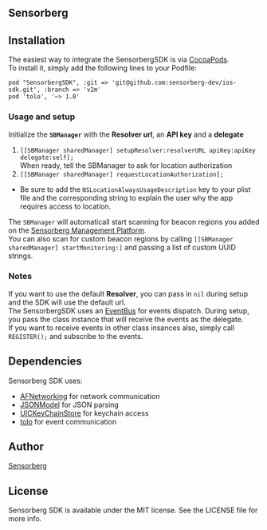 ## Sensorberg

<!--[![CI Status](http://img.shields.io/travis/tagyro/Sensorberg.svg?style=flat)](https://travis-ci.org/tagyro/Sensorberg)
[![Version](https://img.shields.io/cocoapods/v/Sensorberg.svg?style=flat)](http://cocoapods.org/pods/Sensorberg)
[![License](https://img.shields.io/cocoapods/l/Sensorberg.svg?style=flat)](http://cocoapods.org/pods/Sensorberg)
[![Platform](https://img.shields.io/cocoapods/p/Sensorberg.svg?style=flat)](http://cocoapods.org/pods/Sensorberg)-->

## Installation

The easiest way to integrate the SensorbergSDK is via [CocoaPods](http://cocoapods.org).  
To install it, simply add the following lines to your Podfile:  

`pod "SensorbergSDK", :git => 'git@github.com:sensorberg-dev/ios-sdk.git', :branch => 'v2m'`  
`pod 'tolo', '~> 1.0'`   

### Usage and setup

Initialize the **`SBManager`** with the **Resolver url**, an **API key** and a **delegate**  
1. `[[SBManager sharedManager] setupResolver:resolverURL apiKey:apiKey delegate:self];`  
When ready, tell the SBManager to ask for location authorization  
2. `[[SBManager sharedManager] requestLocationAuthorization];`   

* Be sure to add the `NSLocationAlwaysUsageDescription` key to your plist file and the corresponding string to explain the user why the app requires access to location.

The `SBManager` will automaticall start scanning for beacon regions you added on the [Sensorberg Management Platform](https://manage.sensorberg.com).  
You can also scan for custom beacon regions by calling `[[SBManager sharedManager] startMonitoring:]` and passing a list of custom UUID strings. 

### Notes

If you want to use the default **Resolver**, you can pass in ```nil``` during setup and the SDK will use the default url.  
The SensorbergSDK uses an [EventBus](https://github.com/google/guava/wiki/EventBusExplained) for events dispatch. During setup, you pass the class instance that will receive the events as the delegate.  
If you want to receive events in other class insances also, simply call ```REGISTER();``` and subscribe to the events. 

## Dependencies

Sensorberg SDK uses:  
- [AFNetworking](https://github.com/AFNetworking/AFNetworking) for network communication   
- [JSONModel](https://github.com/icanzilb/JSONModel) for JSON parsing  
- [UICKeyChainStore](https://github.com/kishikawakatsumi/UICKeyChainStore) for keychain access  
- [tolo](https://github.com/genzeb/tolo) for event communication  


## Author

[Sensorberg](https://sensorberg.com)


## License

Sensorberg SDK is available under the MIT license. See the LICENSE file for more info.
